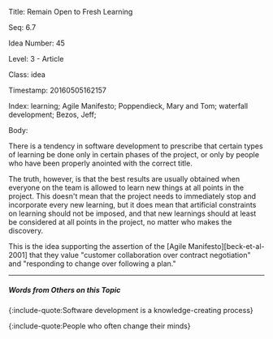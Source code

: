 Title:  Remain Open to Fresh Learning

Seq:    6.7

Idea Number: 45

Level:  3 - Article

Class:  idea

Timestamp: 20160505162157

Index:  learning; Agile Manifesto; Poppendieck, Mary and Tom; waterfall development; Bezos, Jeff; 

Body:

There is a tendency in software development to prescribe that certain types of learning be done only in certain phases of the project, or only by people who have been properly anointed with the correct title.

The truth, however, is that the best results are usually obtained when everyone on the team is allowed to learn new things at all points in the project. This doesn't mean that the project needs to immediately stop and incorporate every new learning, but it does mean that artificial constraints on learning should not be imposed, and that new learnings should at least be considered at all points in the project, no matter who makes the discovery.

This is the idea supporting the assertion of the [Agile Manifesto][beck-et-al-2001] that they value "customer collaboration over contract negotiation" and "responding to change over following a plan."

----

##### Words from Others on this Topic

{:include-quote:Software development is a knowledge-creating process}

{:include-quote:People who often change their minds}

